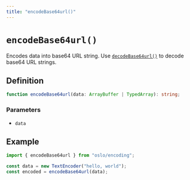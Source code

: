 ```yaml
---
title: "encodeBase64url()"
---
```


# `encodeBase64url()`

Encodes data into base64 URL string. Use [`decodeBase64url()`](/reference/encoding/decodeBase64url) to decode base64 URL strings.

## Definition

```ts
function encodeBase64url(data: ArrayBuffer | TypedArray): string;
```

### Parameters

- `data`

## Example

```ts
import { encodeBase64url } from "oslo/encoding";

const data = new TextEncoder("hello, world");
const encoded = encodeBase64url(data);
```
